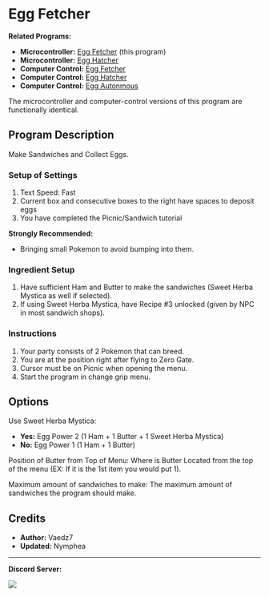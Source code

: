 # Egg Fetcher

**Related Programs:**
- **Microcontroller:** [Egg Fetcher](https://github.com/PokemonAutomation/Microcontroller/blob/master/Wiki/Programs/PokemonSV/EggFetcher.md) (this program)
- **Microcontroller:** [Egg Hatcher](https://github.com/PokemonAutomation/Microcontroller/blob/master/Wiki/Programs/PokemonSV/EggHatcher.md)
- **Computer Control:** [Egg Fetcher](https://github.com/PokemonAutomation/ComputerControl/blob/master/Wiki/Programs/PokemonSV/EggFetcher.md)
- **Computer Control:** [Egg Hatcher](https://github.com/PokemonAutomation/ComputerControl/blob/master/Wiki/Programs/PokemonSV/EggHatcher.md)
- **Computer Control:** [Egg Autonmous](https://github.com/PokemonAutomation/ComputerControl/blob/master/Wiki/Programs/PokemonSV/EggAutonomous.md)

The microcontroller and computer-control versions of this program are functionally identical.

## Program Description

Make Sandwiches and Collect Eggs.

### Setup of Settings

1. Text Speed: Fast
2. Current box and consecutive boxes to the right have spaces to deposit eggs
3. You have completed the Picnic/Sandwich tutorial

**Strongly Recommended:**
- Bringing small Pokemon to avoid bumping into them.

### Ingredient Setup

1. Have sufficient Ham and Butter to make the sandwiches (Sweet Herba Mystica as well if selected).
2. If using Sweet Herba Mystica, have Recipe #3 unlocked (given by NPC in most sandwich shops).

### Instructions

1. Your party consists of 2 Pokemon that can breed.
2. You are at the position right after flying to Zero Gate.
3. Cursor must be on Picnic when opening the menu.
4. Start the program in change grip menu.

## Options

Use Sweet Herba Mystica:
- **Yes:** Egg Power 2 (1 Ham + 1 Butter + 1 Sweet Herba Mystica)
- **No:** Egg Power 1 (1 Ham + 1 Butter)

Position of Butter from Top of Menu: Where is Butter Located from the top of the menu (EX: If it is the 1st item you would put 1).

Maximum amount of sandwiches to make: The maximum amount of sandwiches the program should make.

## Credits

- **Author:** Vaedz7
- **Updated:** Nymphea

<hr>

**Discord Server:** 

[<img src="https://canary.discordapp.com/api/guilds/695809740428673034/widget.png?style=banner2">](https://discord.gg/cQ4gWxN)
